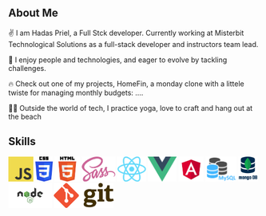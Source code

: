 
<h2>About Me </h2>

<p> 
    ✌️ I am Hadas Priel, a Full Stck developer.
    Currently working at Misterbit Technological Solutions as a full-stack developer and instructors team lead.
</p>
<p>
    👥 I enjoy people and technologies, and eager to evolve by tackling challenges. 
</p>
<p> 
    🔥 Check out one of my projects, HomeFin, a monday clone with a littele twiste for managing monthly budgets: ....
</p>
<p> 
    🧘‍♀️ Outside the world of tech, I practice yoga, love to craft and hang out at the beach
</p>


<h2> Skills</h2>

<p>
    <img src="./img/js.png" height="50" >
    <img src="./img/css.png" height="50" > 
    <img src="./img/html.png" height="50" >
    <img src="./img/sass.png" height="50" >
    <img src="./img/react.png" height="50" >
    <img src="./img/vue.png" height="50" >
    <img src="./img/angular.png" height="50" >
    <img src="./img/mysql.png" height="50" >
    <img src="./img/mongodb.png" height="50" >
    <img src="./img/nodejs.png" height="50" >
    <img src="./img/git.png" height="50" >
</p>



